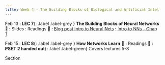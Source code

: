 ```yaml
---
title: Week 4 - The Building Blocks of Biological and Artificial Intelligence (Cont'd)
---
```


Feb 13
: **LEC 7**{: .label .label-grey } **The Building Blocks of Neural Networks** 🎥
  : Slides
: Readings 📖
: [Blog post Intro to Neural Nets](https://purnasaigudikandula.medium.com/a-beginner-intro-to-neural-networks-543267bda3c8)
: [Intro to NNs - Chap 1](http://neuralnetworksanddeeplearning.com/chap1.html)

<!--
: *Deep Learning Book - Intro
: *Blog Post - Data Annotation
-->

Feb 15
: **LEC 8**{: .label .label-grey } **How Networks Learn** 🎥
: Readings 📖
: **PSET 2 handed out**{: .label .label-green} Covers lectures 5-8

Section
